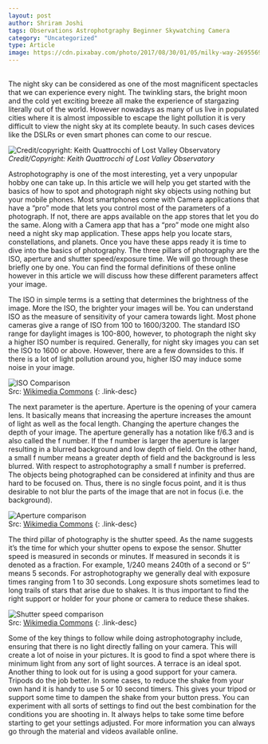 ```yaml
---
layout: post
author: Shriram Joshi
tags: Observations Astrophotgraphy Beginner Skywatching Camera
category: "Uncategorized"
type: Article
image: https://cdn.pixabay.com/photo/2017/08/30/01/05/milky-way-2695569_1280.jpg
---
```

\
The night sky can be considered as one of the most magnificent spectacles that we can experience every night. The twinkling stars, the bright moon and the cold yet exciting breeze all make the experience of stargazing literally out of the world. However nowadays as many of us live in populated cities where it is almost impossible to escape the light pollution it is very difficult to view the night sky at its complete beauty. In such cases devices like the DSLRs or even smart phones can come to our rescue.

![Credit/copyright: Keith Quattrocchi of Lost Valley Observatory](https://cdn.pixabay.com/photo/2017/08/30/01/05/milky-way-2695569_1280.jpg)
\
*Credit/Copyright: Keith Quattrocchi of Lost Valley Observatory*

Astrophotography is one of the most interesting, yet a very unpopular hobby one can take up. In this article we will help you get started with the basics of how to spot and photograph night sky objects using nothing but your mobile phones. Most smartphones come with Camera applications that have a “pro” mode that lets you control most of the parameters of a photograph. If not, there are apps available on the app stores that let you do the same. Along with a Camera app that has a “pro” mode one might also need a night sky map application. These apps help you locate stars, constellations, and planets. Once you have these apps ready it is time to dive into the basics of photography. The three pillars of photography are the ISO, aperture and shutter speed/exposure time. We will go through these briefly one by one. You can find the formal definitions of these online however in this article we will discuss how these different parameters affect your image.

The ISO in simple terms is a setting that determines the brightness of the image. More the ISO, the brighter your images will be. You can understand ISO as the measure of sensitivity of your camera towards light. Most phone cameras give a range of ISO from 100 to 1600/3200. The standard ISO range for daylight images is 100-800, however, to photograph the night sky a higher ISO number is required. Generally, for night sky images you can set the ISO to 1600 or above. However, there are a few downsides to this. If there is a lot of light pollution around you, higher ISO may induce some noise in your image.

![ISO Comparison](https://i.imgur.com/lnh5a5h.jpeg)\
Src: [Wikimedia Commons](https://commons.wikimedia.org/wiki/File:Iso-comparison.jpg)
{: .link-desc}

The next parameter is the aperture. Aperture is the opening of your camera lens. It basically means that increasing the aperture increases the amount of light as well as the focal length. Changing the aperture changes the depth of your image. The aperture generally has a notation like f/6.3 and is also called the f number. If the f number is larger the aperture is larger resulting in a blurred background and low depth of field. On the other hand, a small f number means a greater depth of field and the background is less blurred. With respect to astrophotography a small f number is preferred. The objects being photographed can be considered at infinity and thus are hard to be focused on. Thus, there is no single focus point, and it is thus desirable to not blur the parts of the image that are not in focus (i.e. the background).

![Aperture comparison](https://i.imgur.com/Xr2ly5K.jpeg)\
Src: [Wikimedia Commons](https://commons.wikimedia.org/wiki/File:Lenses_with_different_apertures.jpg)
{: .link-desc}

The third pillar of photography is the shutter speed. As the name suggests it’s the time for which your shutter opens to expose the sensor. Shutter speed is measured in seconds or minutes. If measured in seconds it is denoted as a fraction. For example, 1/240 means 240th of a second or 5’’ means 5 seconds. For astrophotography we generally deal with exposure times ranging from 1 to 30 seconds. Long exposure shots sometimes lead to long trails of stars that arise due to shakes. It is thus important to find the right support or holder for your phone or camera to reduce these shakes.

![Shutter speed comparison](https://i.imgur.com/vkOHDaW.jpeg)\
Src: [Wikimedia Commons](https://commons.wikimedia.org/wiki/File:Windflower-05237-nevit.JPG)
{: .link-desc}

Some of the key things to follow while doing astrophotography include, ensuring that there is no light directly falling on your camera. This will create a lot of noise in your pictures. It is good to find a spot where there is minimum light from any sort of light sources. A terrace is an ideal spot. Another thing to look out for is using a good support for your camera. Tripods do the job better. In some cases, to reduce the shake from your own hand it is handy to use 5 or 10 second timers. This gives your tripod or support some time to dampen the shake from your button press. You can experiment with all sorts of settings to find out the best combination for the conditions you are shooting in. It always helps to take some time before starting to get your settings adjusted. For more information you can always go through the material and videos available online.

